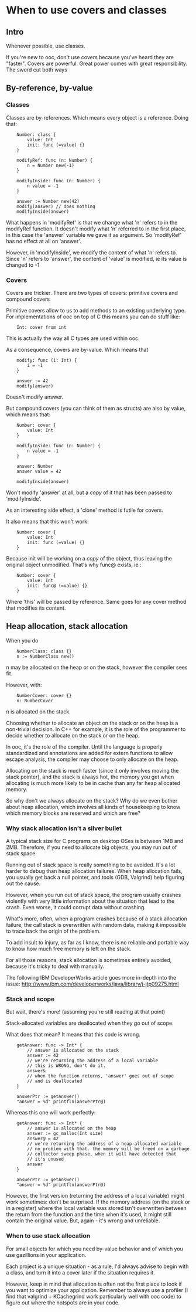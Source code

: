 When to use covers and classes
==============================

Intro
-----

Whenever possible, use classes.

If you're new to ooc, don't use covers because you've heard they
are "faster". Covers are powerful. Great power comes with great responsibility.
The sword cut both ways

By-reference, by-value
----------------------

### Classes ###

Classes are by-references. Which means every object is a reference. Doing that:

~~~
    Number: class {
        value: Int
        init: func (=value) {}
    }

    modifyRef: func (n: Number) {
        n = Number new(-1)
    }

    modifyInside: func (n: Number) {
        n value = -1
    }

    answer := Number new(42)
    modify(answer) // does nothing
    modifyInside(answer)
~~~

What happens in 'modifyRef' is that we change what 'n' refers to in the
modifyRef function. It doesn't modify what 'n' referred to in the first place,
in this case the 'answer' variable we gave it as argument. So 'modifyRef' has
no effect at all on 'answer'.

However, in 'modifyInside', we modify the content of what 'n' refers to.
Since 'n' refers to 'answer', the content of 'value' is modified, ie its value
is changed to -1

### Covers ###

Covers are trickier. There are two types of covers: primitive covers and compound covers

Primitive covers allow to us to add methods to an existing underlying type. For implementations
of ooc on top of C this means you can do stuff like:

~~~
    Int: cover from int
~~~

This is actually the way all C types are used within ooc.

As a consequence, covers are by-value. Which means that

~~~
    modify: func (i: Int) {
        i = -1
    }

    answer := 42
    modify(answer)
~~~

Doesn't modify answer.

But compound covers (you can think of them as structs) are also by value,
which means that:

~~~
    Number: cover {
        value: Int
    }

    modifyInside: func (n: Number) {
        n value = -1
    }

    answer: Number
    answer value = 42

    modifyInside(answer)
~~~

Won't modify 'answer' at all, but a *copy* of it that has been
passed to 'modifyInside'.

As an interesting side effect, a 'clone' method is futile for covers.

It also means that this won't work:

~~~
    Number: cover {
        value: Int
        init: func (=value) {}
    }
~~~

Because init will be working on a *copy* of the object, thus leaving
the original object unmodified. That's why func@ exists, ie.:

~~~
    Number: cover {
        value: Int
        init: func@ (=value) {}
    }
~~~

Where 'this' will be passed by reference. Same goes for any cover method
that modifies its content.

Heap allocation, stack allocation
---------------------------------

When you do

~~~
    NumberClass: class {}
    n := NumberClass new()
~~~

n may be allocated on the heap or on the stack, however the compiler sees fit.

However, with:

~~~
    NumberCover: cover {}
    n: NumberCover
~~~

n is allocated on the stack.


Choosing whether to allocate an object on the stack or on the heap is a
non-trivial decision. In C++ for example, it is the role of the programmer
to decide whether to allocate on the stack or on the heap.

In ooc, it's the role of the compiler. Until the language is properly
standardized and annotations are added for extern functions to allow
escape analysis, the compiler may choose to only allocate on the heap.

Allocating on the stack is much faster (since it only involves moving
the stack pointer), and the stack is always hot, the memory you get when
allocating is much more likely to be in cache than any far heap allocated
memory.

So why don't we always allocate on the stack? Why do we even bother about
heap allocation, which involves all kinds of housekeeping to know which
memory blocks are reserved and which are free?

### Why stack allocation isn't a silver bullet ###

A typical stack size for C programs on desktop OSes is between 1MB and 2MB.
Therefore, if you need to allocate big objects, you may run out of stack space.

Running out of stack space is really something to be avoided. It's a lot
harder to debug than heap allocation failures. When heap allocation fails,
you usually get back a null pointer, and tools (GDB, Valgrind) help figuring
out the cause.

However, when you run out of stack space, the program usually crashes violently
with very little information about the situation that lead to the crash.
Even worse, it could corrupt data without crashing.

What's more, often, when a program crashes because of a stack allocation failure,
the call stack is overwritten with random data, making it impossible to trace back
the origin of the problem.

To add insult to injury, as far as I know, there is no reliable and portable way
to know how much free memory is left on the stack.

For all those reasons, stack allocation is sometimes entirely avoided,
because it's tricky to deal with manually.

The following IBM DeveloperWorks article goes more in-depth into the issue:
<http://www.ibm.com/developerworks/java/library/j-jtp09275.html>

### Stack and scope ###

But wait, there's more! (assuming you're still reading at that point)

Stack-allocated variables are deallocated when they go out of scope.

What does that mean? It means that this code is wrong.

~~~
    getAnswer: func -> Int* {
        // answer is allocated on the stack
        answer := 42
        // we're returning the address of a local variable
        // this is WRONG, don't do it.
        answer&
        // when the function returns, 'answer' goes out of scope
        // and is deallocated
    }

    answerPtr := getAnswer()
    "answer = %d" printfln(answerPtr@)
~~~

Whereas this one will work perfectly:

~~~
    getAnswer: func -> Int* {
        // answer is allocated on the heap
        answer := gc_malloc(Int size)
        answer@ = 42
        // we're returning the address of a heap-allocated variable
        // no problem with that. the memory will be freed on a garbage
        // collector sweep phase, when it will have detected that
        // it's unused
        answer
    }

    answerPtr := getAnswer()
    "answer = %d" printfln(answerPtr@)
~~~

However, the first version (returning the address of a local variable)
might work sometimes: don't be surprised. If the memory address (on the stack
or in a register) where the local variable was stored isn't overwritten
between the return from the function and the time when it's used, it might
still contain the original value. But, again - it's wrong and unreliable.

### When to use stack allocation ###

For small objects for which you need by-value behavior and of which you use
gazillions in your application.

Each project is a unique situation - as a rule, I'd always advise to begin
with a class, and turn it into a cover later if the situation requires it.

However, keep in mind that allocation is often not the first place to look
if you want to optimize your application. Remember to always use a profiler
(I find that valgrind + KCachegrind work particularly well with ooc code)
to figure out where the hotspots are in your code.
